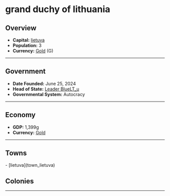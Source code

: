 <!--UNDEDITED FILE, remove this entire line if this file has been edited!-->
# <!--NAME-->grand duchy of lithuania<!--NAME-->

## Overview

- **Capital:** <!--CAPITAL_LINK-->[lietuva](lietuva_town)<!--CAPITAL_LINK-->
- **Population:** <!--POPULATION-->3<!--POPULATION-->
- **Currency:** <!--CURRENCY_LINK-->[Gold](Gold_currency)<!--CURRENCY_LINK--> (<!--CURRENCY_ABV-->G<!--CURRENCY_ABV-->)

---

## Government

- **Date Founded:** <!--FOUNDED-->June 25, 2024<!--FOUNDED-->
- **Head of State:** <!--LEADER_TITLE_LINK-->[Leader BlueLT_u](BlueLT_u_user)<!--LEADER_TITLE_LINK-->
- **Governmental System:** <!--GOVERNMENT-->Autocracy<!--GOVERNMENT-->

---

## Economy

- **GDP:** <!--GDP-->1,399g<!--GDP-->
- **Currency:** <!--CURRENCY_LINK-->[Gold](Gold_currency)<!--CURRENCY_LINK-->

---

## Towns

<!--TOWNS-->- [lietuva](town_lietuva)<!--TOWNS-->

## Colonies

<!--COLONIES--><!--COLONIES-->

---